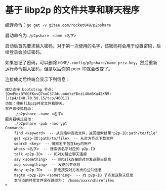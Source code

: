 # 基于 libp2p 的文件共享和聊天程序

编译命令：`go get -v gitee.com/rocket049/p2pshare`

启动命令为`./p2pshare -name <名字>`

启动后首先要求输入密码，对于第一次使用的名字，该密码将会用于设置密码，后续登录会验证密码。

如果忘记了密码，可以删除 `HOME/.config/p2pshare/name_priv.key`，然后重新运行命令输入密码，但是以后你的 peer-ID就会改变了。

连接成功后终端会显示下列信息：

```
成功连接 bootstrap 节点: {QmdVoz8Y6QfKxvQ7nuC37JduuoAekeYDnzL46mBKa42XNM: [/ip4/148.70.58.15/tcp/4001]}
功能：使用libp2p共享文件和聊天。
客户端模式启动：
	./p2pshare -name <名字>
服务器模式启动：
	./p2pshare -pub -nocrypt
Commands:
	find <keyword>  -- 从网络中查找文件，返回搜索结果"p2p-ID:path/to/file"
	get <p2p-ID:path/to/file>  -- 从对方节点下载文件
	search <key>  -- 搜索名字包含key的用户
	whois <名字>  -- 搜索该名字对应的 p2p-ID
	talk <p2p-ID>  -- 和对方建立聊天连接
	say <something>  -- 向talk连接的对方发送聊天信息
	msg <somgthing>  -- 发送公共信息
	deny <p2p-ID>  -- 拒绝接受对方发出的公共信息
	msgto <p2p-ID> <something>  -- 向 p2p-ID 节点发送聊天信息
	本节点的共享文件保存路径为： /home/xxxx/sharefiles
> 

```